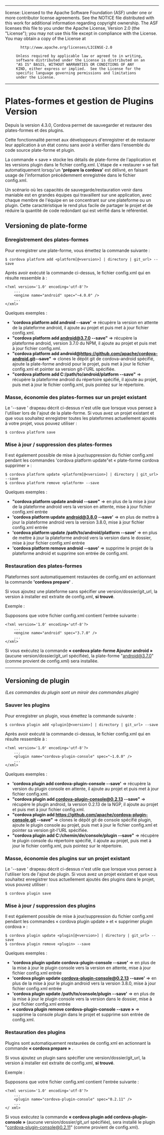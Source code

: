 * * *

license: Licensed to the Apache Software Foundation (ASF) under one or more contributor license agreements. See the NOTICE file distributed with this work for additional information regarding copyright ownership. The ASF licenses this file to you under the Apache License, Version 2.0 (the "License"); you may not use this file except in compliance with the License. You may obtain a copy of the License at

           http://www.apache.org/licenses/LICENSE-2.0
    
         Unless required by applicable law or agreed to in writing,
         software distributed under the License is distributed on an
         "AS IS" BASIS, WITHOUT WARRANTIES OR CONDITIONS OF ANY
         KIND, either express or implied.  See the License for the
         specific language governing permissions and limitations
         under the License.
    

* * *

# Plates-formes et gestion de Plugins Version

Depuis la version 4.3.0, Cordova permet de sauvegarder et restaurer des plates-formes et des plugins.

Cette fonctionnalité permet aux développeurs d'enregistrer et de restaurer leur application à un état connu sans avoir à vérifier dans l'ensemble du code source plate-forme et plugin.

La commande « save » stocke les détails de plate-forme de l'application et les versions plugin dans le fichier config.xml. L'étape de « restaurer » se fait automatiquement lorsqu'un **'prépare la cordova'** est délivré, en faisant usage de l'information précédemment enregistrée dans le fichier config.xml.

Un scénario où les capacités de sauvegarde/restauration venir dans maniable est en grandes équipes qui travaillent sur une application, avec chaque membre de l'équipe en se concentrant sur une plateforme ou un plugin. Cette caractéristique le rend plus facile de partager le projet et de réduire la quantité de code redondant qui est vérifié dans le référentiel.

## Versioning de plate-forme

### Enregistrement des plates-formes

Pour enregistrer une plate-forme, vous émettez la commande suivante :

    $ cordova platform add <platform[@<version>] | directory | git_url> --save
    

Après avoir exécuté la commande ci-dessus, le fichier config.xml qui en résulte ressemble à :

    <?xml version='1.0' encoding='utf-8'?>
        ...
        <engine name="android" spec="~4.0.0" />
        ...
    </xml>
    

Quelques exemples :

  * **'cordova platform add android --save'** => récupère la version en attente de la plateforme android, il ajoute au projet et puis met à jour fichier config.xml.
  * **"cordova platform add android@3.7.0 --save"** => récupère la plateforme android, version 3.7.0 du NPM, il ajoute au projet et puis met à jour fichier config.xml.
  * **"cordova platform add android@https://github.com/apache/cordova-android.git​ --save"** => clones le dépôt git de cordova-android spécifié, ajoute la plate-forme android pour le projet, puis met à jour le fichier config.xml et pointer sa version git-l'URL spécifiée.
  * **"cordova platform add C:/path/to/android/platform --save"** => récupère la plateforme android du répertoire spécifié, il ajoute au projet, puis met à jour le fichier config.xml, puis pointez sur le répertoire.

### Masse, économie des plates-formes sur un projet existant

Le '--save ' drapeau décrit ci-dessus n'est utile que lorsque vous pensez à l'utiliser lors de l'ajout de la plate-forme. Si vous avez un projet existant et que vous souhaitez enregistrer toutes les plateformes actuellement ajoutés à votre projet, vous pouvez utiliser :

    $ cordova platform save
    

### Mise à jour / suppression des plates-formes

Il est également possible de mise à jour/suppression du fichier config.xml pendant les commandes 'cordova platform update"et « plate-forme cordova supprimer » :

    $ cordova platform update <platform[@<version>] | directory | git_url> --save
    $ cordova platform remove <platform> --save
    

Quelques exemples :

  * **"cordova platform update android --save"** => en plus de la mise à jour de la plateforme android vers la version en attente, mise à jour fichier config.xml entrée
  * **'cordova platform update android@3.8.0 --save'** => en plus de mettre à jour la plateforme android vers la version 3.8.0, mise à jour fichier config.xml entrée
  * **'cordova platform update /path/to/android/platform --save'** => en plus de mettre à jour la plateforme android vers la version dans le dossier, mise à jour fichier config.xml entrée
  * **'cordova platform remove android --save'** => supprime le projet de la plateforme android et supprime son entrée de config.xml.

### Restauration des plates-formes

Plateformes sont automatiquement restaurées de config.xml en actionnant la commande **'cordova prepare'** .

Si vous ajoutez une plateforme sans spécifier une version/dossier/git_url, la version à installer est extraite de config.xml, **si trouvé**.

Exemple :

Supposons que votre fichier config.xml contient l'entrée suivante :

    <?xml version='1.0' encoding='utf-8'?>
        ...
        <engine name="android" spec="3.7.0" />
        ...
    </xml>
    

Si vous exécutez la commande **« cordova plate-forme Ajouter android »** (aucune version/dossier/git_url spécifiée), la plate-forme "android@3.7.0" (comme provient de config.xml) sera installée.

* * *

## Versioning de plugin

*(Les commandes du plugin sont un miroir des commandes plugin)*

### Sauver les plugins

Pour enregistrer un plugin, vous émettez la commande suivante :

    $ cordova plugin add <plugin[@<version>] | directory | git_url> --save
    

Après avoir exécuté la commande ci-dessus, le fichier config.xml qui en résulte ressemble à :

    <?xml version='1.0' encoding='utf-8'?>
        ...
        <plugin name="cordova-plugin-console" spec="~1.0.0" />
        ...
    </xml>
    

Quelques exemples :

  * **'cordova plugin add cordova-plugin-console --save'** => récupère la version du plugin console en attente, il ajoute au projet et puis met à jour fichier config.xml.
  * **"cordova plugin add cordova-plugin-console@0.2.13 --save"** => récupère le plugin android, la version 0.2.13 de la NGP, il ajoute au projet et puis met à jour fichier config.xml.
  * **"cordova plugin add https://github.com/apache/cordova-plugin-console.git --save"** => clones le dépôt git de console spécifié plugin, ajoute le plugin console au projet, puis met à jour le fichier config.xml et pointer sa version git-l'URL spécifiée.
  * **"cordova plugin add C:/chemin/de/console/plugin --save"** => récupère le plugin console du répertoire spécifié, il ajoute au projet, puis met à jour le fichier config.xml, puis pointez sur le répertoire.

### Masse, économie des plugins sur un projet existant

Le '--save ' drapeau décrit ci-dessus n'est utile que lorsque vous pensez à l'utiliser lors de l'ajout de plugin. Si vous avez un projet existant et que vous souhaitez enregistrer tous actuellement ajoutés des plugins dans le projet, vous pouvez utiliser :

    $ cordova plugin save
    

### Mise à jour / suppression des plugins

Il est également possible de mise à jour/suppression du fichier config.xml pendant les commandes « cordova plugin update » et « supprimer plugin cordova » :

    $ cordova plugin update <plugin[@<version>] | directory | git_url> --save
    $ cordova plugin remove <plugin> --save
    

Quelques exemples :

  * **'cordova plugin update cordova-plugin-console --save'** => en plus de la mise à jour le plugin console vers la version en attente, mise à jour fichier config.xml entrée
  * **'cordova plugin update cordova-plugin-console@0.2.13 --save'** => en plus de la mise à jour le plugin android vers la version 3.8.0, mise à jour fichier config.xml entrée
  * **'cordova plugin update /path/to/console/plugin --save'** => en plus de la mise à jour le plugin console vers la version dans le dossier, mise à jour fichier config.xml entrée
  * **« cordova plugin remove cordova-plugin-console --save »** => supprime la console plugin dans le projet et supprime son entrée de config.xml.

### Restauration des plugins

Plugins sont automatiquement restaurées de config.xml en actionnant la commande **« cordova prepare »** .

Si vous ajoutez un plugin sans spécifier une version/dossier/git_url, la version à installer est extraite de config.xml, **si trouvé**.

Exemple :

Supposons que votre fichier config.xml contient l'entrée suivante :

    <?xml version='1.0' encoding='utf-8'?>
        ...
        <plugin name="cordova-plugin-console" spec="0.2.11" />
        ...
    </ xml>
    

Si vous exécutez la commande **« cordova plugin add cordova-plugin-console »** (aucune version/dossier/git_url spécifiée), sera installé le plugin "cordova-plugin-console@0.2.11" (comme provient de config.xml).